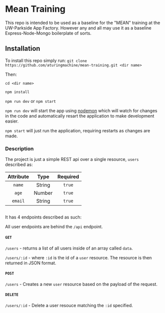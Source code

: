 # Mean Training

This repo is intended to be used as a baseline for the "MEAN" training at the UW-Parkside App Factory. However any and all may use it as a baseline Express-Node-Mongo boilerplate of sorts.

## Installation

To install this repo simply run:
`git clone https://github.com/aturingmachine/mean-training.git <dir name>`

Then: 

`cd <dir name>` 

`npm install`

`npm run dev` or `npm start`

`npm run dev` will start the app using [nodemon](https://github.com/remy/nodemon) which will watch for changes in the code and automatically resart the application to make development easier.

`npm start` will just run the application, requiring restarts as changes are made.

### Description

The project is just a simple REST api over a single resource, `users` described as:

| Attribute     | Type          | Required|
| :-------------: |:-------------:| :-----:  |
| `name`      	| String 		| `true`  |
| `age`      	| Number        | `true`  |
| `email` 		| String        | `true`  |

##

It has 4 endpoints described as such:

All user endpoints are behind the `/api` endpoint.

#### `GET`
`/users` - returns a list of all users inside of an array called `data`.

`/users/:id` - where `:id` is the id of a `user` resource. The resource is then returned in JSON format.

#### `POST`
`/users` - Creates a new `user` resource based on the payload of the request.

#### `DELETE`
`/users/:id` - Delete a user resouce matching the `:id` specified.
